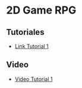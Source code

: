 # 2D Game RPG

## Tutoriales
- [Link Tutorial 1](https://docs.google.com/document/d/1Y3L-UMlPcpY2dygquHi5vuAl_N_fn-tLjAQPjMjgIf4/edit?usp=sharing)

## Video
- [Video Tutorial 1](https://drive.google.com/file/d/1_2zU2rdZq8rTheOKGkJr4PHl4ktsva-G/view?usp=sharing)
